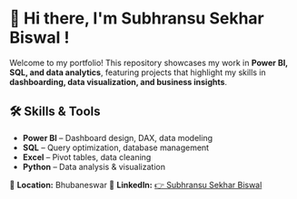 # 👋 Hi there, I'm Subhransu Sekhar Biswal !  

Welcome to my portfolio! This repository showcases my work in **Power BI, SQL, and data analytics**, featuring projects that highlight my skills in **dashboarding, data visualization, and business insights**.  

## 🛠 Skills & Tools  
- **Power BI** – Dashboard design, DAX, data modeling  
- **SQL** – Query optimization, database management  
- **Excel** – Pivot tables, data cleaning  
- **Python** – Data analysis & visualization  

📍 **Location:** Bhubaneswar
📎 **LinkedIn:** [👉 Subhransu Sekhar Biswal](https://www.linkedin.com/in/subhransu-sekhar-biswal-332b93218/)  

